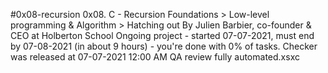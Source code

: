 #0x08-recursion
0x08. C - Recursion
 Foundations > Low-level programming & Algorithm > Hatching out
 By Julien Barbier, co-founder & CEO at Holberton School
 Ongoing project - started 07-07-2021, must end by 07-08-2021 (in about 9 hours) - you're done with 0% of tasks.
 Checker was released at 07-07-2021 12:00 AM
 QA review fully automated.xsxc